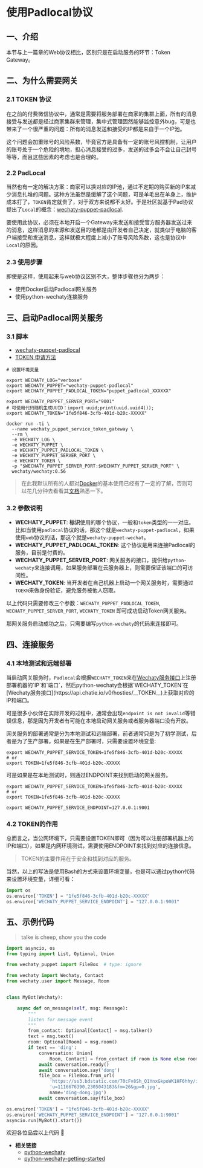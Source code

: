# 使用Padlocal协议

## 一、介绍

本节与上一篇章的Web协议相比，区别只是在启动服务的环节：Token Gateway。

## 二、为什么需要网关

### 2.1 TOKEN 协议

在之前的付费微信协议中，通常是需要将服务部署在商家的集群上面，所有的消息接受与发送都是经过商家集群来管理，集中式管理固然能够监控意外bug，可是也带来了一个很严重的问题：所有的消息发送和接受的IP都是来自于一个IP池。

这个问题会加重账号的风险系数，毕竟官方是具备有一定的账号风控机制，让用户的账号处于一个危险的境地，担心消息接受的过多，发送的过多会不会让自己封号等等，而且这些因素的考虑也是合理的。

### 2.2 PadLocal

当然也有一定的解决方案：商家可以换对应的IP池，通过不定期的购买新的IP来减少消息扎堆的问题。这种方法虽然是缓解了这个问题，可是羊毛出在羊身上，维护成本打了，`TOKEN`肯定就贵了，对于双方来说都不太好。于是社区就基于Pad协议提出了`Local`的概念：[wechaty-puppet-padlocal](https://github.com/wechaty/wechaty-puppet-padlocal).

要使用此协议，必须在本地开启一个Gateway来发送和接受官方服务器发送过来的消息，这样消息的来源和发送目的地都是由开发者自己决定，就类似于电脑的客户端接受和发送消息，这样就极大程度上减小了账号风险系数，这也是协议中`Local`的原因。

### 2.3 使用步骤

即使是这样，使用起来与web协议区别不大，整体步骤也分为两步：

* 使用Docker启动Padlocal网关服务
* 使用python-wechaty连接服务

## 三、启动Padlocal网关服务

### 3.1 脚本

- [wechaty-puppet-padlocal](https://github.com/padlocal/wechaty-puppet-padlocal)
- [TOKEN 申请方法](https://wechaty.js.org/docs/puppet-services/)

```shell
# 设置环境变量

export WECHATY_LOG="verbose"
export WECHATY_PUPPET="wechaty-puppet-padlocal"
export WECHATY_PUPPET_PADLOCAL_TOKEN="puppet_padlocal_XXXXXX"

export WECHATY_PUPPET_SERVER_PORT="9001"
# 可使用代码随机生成UUID：import uuid;print(uuid.uuid4());
export WECHATY_TOKEN="1fe5f846-3cfb-401d-b20c-XXXXX"

docker run -ti \
  --name wechaty_puppet_service_token_gateway \
  --rm \
  -e WECHATY_LOG \
  -e WECHATY_PUPPET \
  -e WECHATY_PUPPET_PADLOCAL_TOKEN \
  -e WECHATY_PUPPET_SERVER_PORT \
  -e WECHATY_TOKEN \
  -p "$WECHATY_PUPPET_SERVER_PORT:$WECHATY_PUPPET_SERVER_PORT" \
  wechaty/wechaty:0.56
```

> 在此我默认所有的人都对[Docker](https://www.docker.com)的基本使用已经有了一定的了解，否则可以花几分钟去看看其[文档](https://www.docker.com/get-started)熟悉一下。

### 3.2 参数说明

* **WECHATY_PUPPET**: **标识**使用的哪个协议，一般和`token`类型的一一对应。比如当使用`padlocal`协议的话，那这个就是`wechaty-puppet-padlocal`，如果使用`web`协议的话，那这个就是`wechaty-puppet-wechat`。
* **WECHATY_PUPPET_PADLOCAL_TOKEN**: 这个协议是用来连接Padlocal的服务，目前是付费的。
* **WECHATY_PUPPET_SERVER_PORT**: 网关服务的接口，提供给`python-wechaty`来连接调用，如果服务部署在云服务器上，则需要保证该端口的可访问性。
* **WECHATY_TOKEN**: 当开发者在自己机器上启动一个网关服务时，需要通过`TOEKN`来做身份验证，避免服务被他人窃取。

以上代码只需要修改三个参数：`WECHATY_PUPPET_PADLOCAL_TOKEN`, `WECHATY_PUPPET_SERVER_PORT`, `WECHATY_TOKEN` 即可成功启动Token网关服务。

那网关服务启动成功之后，只需要编写`python-wechaty`的代码来连接即可。

## 四、连接服务

### 4.1 本地测试和远端部署

当启动网关服务时，`Padlocal`会根据`WECHATY_TOKEN`来在[Wechaty服务接口](https://api.chatie.io/v0/hosties/__TOKEN__)上注册部署机器的`IP`和`端口`，然后python-wechaty会根据`WECHATY_TOKEN`在[Wechaty服务接口](https://api.chatie.io/v0/hosties/__TOKEN__)上获取对应的IP和端口。

可是很多小伙伴在实际开发的过程中，通常会出现`endpoint is not invalid`等错误信息，那是因为开发者有可能在本地启动网关服务或者服务器端口没有开放。

网关服务的部署通常是分为本地测试和远端部署，前者通常只是为了初学测试，后者是为了生产部署。如果是在生产部署时，只需要设置环境变量:

```shell
export WECHATY_PUPPET_SERVICE_TOKEN=1fe5f846-3cfb-401d-b20c-XXXXX
# or
export TOKEN=1fe5f846-3cfb-401d-b20c-XXXXX
```

可是如果是在本地测试时，则通过ENDPOINT来找到启动的网关服务。

```shell
export WECHATY_PUPPET_SERVICE_TOKEN=1fe5f846-3cfb-401d-b20c-XXXXX
# or
export TOKEN=1fe5f846-3cfb-401d-b20c-XXXXX

export WECHATY_PUPPET_SERVICE_ENDPOINT=127.0.0.1:9001
```

### 4.2 TOKEN的作用

总而言之，当公网环境下，只需要设置TOKEN即可（因为可以注册部署机器上的IP和端口），如果是内网环境测试，需要使用ENDPOINT来找到对应的连接信息。

> TOKEN的主要作用在于安全和找到对应的服务。

当然，以上的写法是使用Bash的方式来设置环境变量，也是可以通过python代码来设置环境变量，详细可看：

```python
import os
os.environ['TOKEN'] = "1fe5f846-3cfb-401d-b20c-XXXXX"
os.environ['WECHATY_PUPPET_SERVICE_ENDPOINT'] = "127.0.0.1:9001"
```

## 五、示例代码

> talke is cheep, show you the code

```python
import asyncio, os
from typing import List, Optional, Union

from wechaty_puppet import FileBox  # type: ignore

from wechaty import Wechaty, Contact
from wechaty.user import Message, Room


class MyBot(Wechaty):

    async def on_message(self, msg: Message):
        """
        listen for message event
        """
        from_contact: Optional[Contact] = msg.talker()
        text = msg.text()
        room: Optional[Room] = msg.room()
        if text == 'ding':
            conversation: Union[
                Room, Contact] = from_contact if room is None else room
            await conversation.ready()
            await conversation.say('dong')
            file_box = FileBox.from_url(
                'https://ss3.bdstatic.com/70cFv8Sh_Q1YnxGkpoWK1HF6hhy/it/'
                'u=1116676390,2305043183&fm=26&gp=0.jpg',
                name='ding-dong.jpg')
            await conversation.say(file_box)

os.environ['TOKEN'] = "1fe5f846-3cfb-401d-b20c-XXXXX"
os.environ['WECHATY_PUPPET_SERVICE_ENDPOINT'] = "127.0.0.1:9001"
asyncio.run(MyBot().start())
```

欢迎各位品尝以上代码 🥳 

* **相关链接**
  * [python-wechaty](https://github.com/wechaty/python-wechaty)
  * [python-wechaty-getting-started](https://github.com/wechaty/python-wechaty-getting-started)

